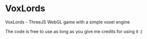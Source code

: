 # VoxLords
VoxLords - ThreeJS WebGL game with a simple voxel engine

The code is free to use as long as you give me credits for using it :)
